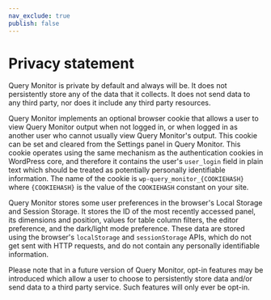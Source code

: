 ```yaml
---
nav_exclude: true
publish: false
---
```


# Privacy statement

Query Monitor is private by default and always will be. It does not persistently store any of the data that it collects. It does not send data to any third party, nor does it include any third party resources.

Query Monitor implements an optional browser cookie that allows a user to view Query Monitor output when not logged in, or when logged in as another user who cannot usually view Query Monitor's output. This cookie can be set and cleared from the Settings panel in Query Monitor. This cookie operates using the same mechanism as the authentication cookies in WordPress core, and therefore it contains the user's `user_login` field in plain text which should be treated as potentially personally identifiable information. The name of the cookie is `wp-query_monitor_{COOKIEHASH}` where `{COOKIEHASH}` is the value of the `COOKIEHASH` constant on your site.

Query Monitor stores some user preferences in the browser's Local Storage and Session Storage. It stores the ID of the most recently accessed panel, its dimensions and position, values for table column filters, the editor preference, and the dark/light mode preference. These data are stored using the browser's `localStorage` and `sessionStorage` APIs, which do not get sent with HTTP requests, and do not contain any personally identifiable information.

Please note that in a future version of Query Monitor, opt-in features may be introduced which allow a user to choose to persistently store data and/or send data to a third party service. Such features will only ever be opt-in.
